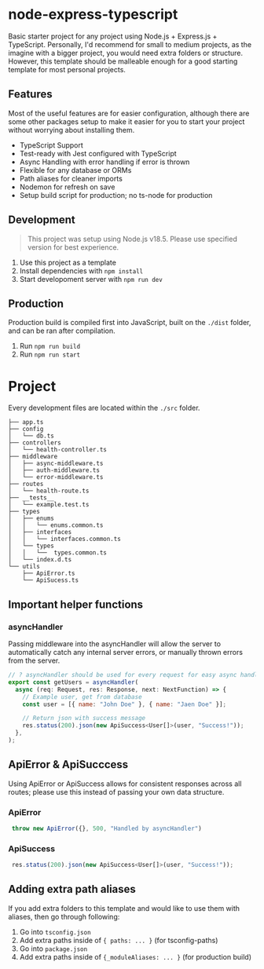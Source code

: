 # node-express-typescript
Basic starter project for any project using Node.js + Express.js + TypeScript. Personally, I'd recommend for small to medium projects, as the imagine with a bigger project, you would need extra folders or structure. However, this template should be malleable enough for a good starting template for most personal projects.

## Features
Most of the useful features are for easier configuration, although there are some other packages setup to make it easier for you to start your project without worrying about installing them.

- TypeScript Support
- Test-ready with Jest configured with TypeScript
- Async Handling with error handling if error is thrown
- Flexible for any database or ORMs
- Path aliases for cleaner imports
- Nodemon for refresh on save
- Setup build script for production; no ts-node for production

## Development
> This project was setup using Node.js v18.5. Please use specified version for best experience.

1. Use this project as a template
2. Install dependencies with ```npm install```
3. Start developoment server with ```npm run dev```

## Production
Production build is compiled first into JavaScript, built on the ```./dist``` folder, and can be ran after compilation.

1. Run ```npm run build```
2. Run ```npm run start```

# Project
Every development files are located within the ```./src``` folder. 

```
├── app.ts
├── config
│   └── db.ts
├── controllers
│   └── health-controller.ts
├── middleware
│   ├── async-middleware.ts
│   ├── auth-middleware.ts
│   └── error-middleware.ts
├── routes
│   └── health-route.ts
├── __tests__
│   └── example.test.ts
├── types
│   ├── enums
│   │   └── enums.common.ts
│   ├── interfaces
│   │   └── interfaces.common.ts
│   └── types
│   │   └──  types.common.ts
│   └── index.d.ts
└── utils
    ├── ApiError.ts
    └── ApiSucess.ts
```

## Important helper functions

### asyncHandler
Passing middleware into the asyncHandler will allow the server to automatically catch any internal server errors, or manually thrown errors from the server. 
```js
// ? asyncHandler should be used for every request for easy async handling
export const getUsers = asyncHandler(
  async (req: Request, res: Response, next: NextFunction) => {
    // Example user, get from database
    const user = [{ name: "John Doe" }, { name: "Jaen Doe" }];

    // Return json with success message
    res.status(200).json(new ApiSuccess<User[]>(user, "Success!"));
  },
);
```

## ApiError & ApiSucccess
Using ApiError or ApiSuccess allows for consistent responses across all routes; please use this instead of passing your own data structure. 

### ApiError
```js
 throw new ApiError({}, 500, "Handled by asyncHandler")
```

### ApiSuccess
```js
 res.status(200).json(new ApiSuccess<User[]>(user, "Success!"));
```

## Adding extra path aliases
If you add extra folders to this template and would like to use them with aliases, then go through following:

1. Go into ```tsconfig.json```
2. Add extra paths inside of ```{ paths: ... }``` (for tsconfig-paths)
3. Go into ```package.json```
4. Add extra paths inside of ```{_moduleAliases: ... }``` (for production build)